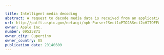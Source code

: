 ```yaml
---

title: Intelligent media decoding
abstract: A request to decode media data is received from an application running on a computing device. A decoder decision module in media processing software also running on the computing device receives the request and intelligently determines which of a plurality of media decoders to route the media data to for decompression. The plurality of media decoders may include a hardware media decoder and a software media decoder. The decoder decision module may consider a number of factors that may affect the efficiency of the decompression. These factors include the file format of the media data, limitations of the hardware decoder(s), the size of the media data, a state of the requesting application, load balancing considerations, and other factors.
url: http://patft.uspto.gov/netacgi/nph-Parser?Sect1=PTO2&Sect2=HITOFF&p=1&u=%2Fnetahtml%2FPTO%2Fsearch-adv.htm&r=1&f=G&l=50&d=PALL&S1=09525871&OS=09525871&RS=09525871
owner: Apple Inc.
number: 09525871
owner_city: Cupertino
owner_country: US
publication_date: 20140609
---
```

